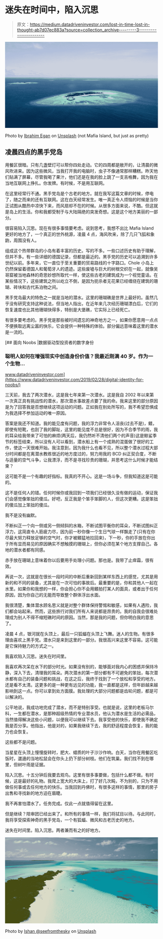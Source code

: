 # 迷失在时间中，陷入沉思

> 原文：<https://medium.datadriveninvestor.com/lost-in-time-lost-in-thought-ab7d07ec883a?source=collection_archive---------3----------------------->

![](img/e4ce8431a430b54e4aa18455778e73b0.png)

Photo by [Ibrahim Egan](https://unsplash.com/@eegan?utm_source=medium&utm_medium=referral) on [Unsplash](https://unsplash.com?utm_source=medium&utm_medium=referral) (not Mafia Island, but just as pretty)

## 凌晨四点的黑手党岛

用餐区很暗。只有几盏壁灯可以帮你四处走动。它的四周都是敞开的，让清晨的微风吹进来。因为这些微风，当我打开我的电脑时，虫子不像通常那样糟糕。昨天他们贴满了屏幕，尽管我喝了果汁，他们还是在我的脸上跳了一支吉格舞，因为我在当地互联网上挣扎。你发牌。有时候，不是用互联网。

在这里经常行不通。黑手党岛是个古老的地方。就在我写这篇文章的时候，停电了，随之而来的还有互联网。这在白天经常发生。唯一真正令人烦恼的时候是当你正试图从酷热中凉快下来，而风扇却不在的时候。从很多方面来说，不酷。但这就是岛上的生活。你和我都受制于与大陆隔绝的突发奇想。这是这个地方美丽的一部分。

很容易陷入沉思。现在有很多事情要考虑。说到思考，我想不出比 Mafia Island 更好的地方了，一个真正的世外桃源，凌晨 4 点，海风吹来，除了几只飞狐和象鼩，周围没有人。

组成这个热带群岛的小岛有着丰富的历史。写的不多。一些口述历史有助于理解，但并不多。有一些详细的德国记录，但都是最近的。黑手党的历史可以追溯到许多世纪以前。多年来，它一直位于至关重要的贸易路线的十字路口。Chole 小岛上仍然保留着德国人和葡萄牙人的遗迹。这些废墟与巨大的树根交织在一起，就像吴哥窟被当地森林的奇思妙想所取代一样，使这些古老的建筑成为一个视觉童话。在某些情况下，这些建筑之所以屹立不倒，是因为扼杀者无花果已经缠绕在建筑的珊瑚、砖块和古代系泊物之间。

黑手党岛最大的特色之一就是当地的潜水。这里的珊瑚礁是世界上最好的。虽然几乎没有研究支持这种说法，但当地人指出，在近年来几次经历珊瑚漂白后，它们的恢复速度也比其他珊瑚快得多，特别是大堡礁，它实际上已经死亡。

有很多要考虑的。黑手党是那些被时间遗忘的神奇地方之一，如果你愿意用一点点不便换取远离尘嚣的快乐，它会提供一种特殊的体验。部分偏远意味着这里的潜水是一流的。

[](https://www.datadriveninvestor.com/2019/02/28/digital-identity-for-noobs/) [## 面向 Noobs |数据驱动型投资者的数字身份

### 聪明人如何在增强现实中创造身份价值？我最近刚满 40 岁。作为一个生物…

www.datadriveninvestor.com](https://www.datadriveninvestor.com/2019/02/28/digital-identity-for-noobs/) 

三天前，我去了两次潜水，这是我七年来第一次潜水。这是我自 2002 年以来第一次真正具有挑战性的潜水，那次潜水事故差点要了我的命。我来这里的部分原因是为了回答我是否想继续这项运动的问题。正如我在别处所写的，我不希望恐惧成为我选择不参加运动的唯一原因。

答案是我还不知道。我的能见度有问题，我的浮力非常令人沮丧(过去不是)，鳍，即使有短靴，也刮了我的脚趾，这里的能见度不总是很好，因为不合季节的雨，我的耳朵给我带来了可怕的麻烦(两天后，我仍然听不清他们两个的声音)这是鲸鲨季节的标签结束，所以没有人可以看到，潜水船上有一个成熟的混蛋做了很好的工作，使这一天很难开始。我注意到，因为我什么也看不见，所以整个潜水过程大部分时间都是在离潜水教练很近的地方度过的，努力用我的 BCD 纠正契合度，不断与适量的空气斗争，让我漂浮，而不是寻找珍贵的珊瑚，并思考这什么时候才能结束？

这可能不是一个有趣的好指标。我真的不开心。这是一场斗争，但我知道这是可能的。

这不是任何人的错。任何时候你或我回到一项我们已经很久没有做的运动，保证我们会感觉像笨拙的傻瓜。好吧，反正我是个笨手笨脚的人，但这次更糟。这是笨拙的傻瓜加上笨拙的傻瓜。

我不是没有幽默。

不断纠正一个向一侧或另一侧倾斜的水箱，不断试图平衡你的耳朵，不断试图纠正浮力，这简直令人筋疲力尽，因为前一秒你像一个生日气球一样飘走了(只有在你尽最大努力释放足够的空气时，你才被鳍猛地拉回来)，下一秒，你的手放在你出于所有显而易见的原因确实不想触摸的珊瑚上，但你必须在某个地方支撑自己。各地的潜水者都有同感。

赤手放在珊瑚上意味着你以后要用手处理小问题。那也是。我带了止痒霜，很有效。

再说一次，这就是在很长一段时间的中断后重新回到某样东西上的感觉，尤其是用新的和不同的装备，尤其是在一次可怕的事故后。最重要的是，你和其他人一起在水里。如果你和我想的一样，你会担心你不会用鳍拍打某人的面具，或者出于任何原因，因为你自己的无能而导致整个群体浮出水面。

我很清楚，集体潜水顾名思义就是对整个群体保持警惕和敏感，如果有人遇险，我们都会站起来。然而，这些旅行对我们所有人来说都是昂贵的。我的自我会很难处理成为别人不得不缩短礁时间的原因。当然，那是我的问题，但你明白我的意思了。

凌晨 4 点，银河就在头顶上，最后一只狐蝠在头顶上飞舞。迷人的生物。有很多理由喜欢上黑手党。潜水只是来到这里的一部分。我很高兴来这里不容易。这可能是它保持魅力的方式之一。

我喜欢陷入沉思。迷失在时间里。

我喜欢再次呆在水下的部分时光。如果没有别的，能够面对我内心的困惑并保持冷静，深入下去，清理我的耳朵。两次潜水的第一部分都有不可避免的笨拙，每次潜水都有自己的装备问题和挑战，在这之后，我终于找到了一个放松和享受的地方。还是看不太清。这更多的是一种更有远见的功能，我一直都是这样，但年龄越来越影响到这一点。你可以拿到处方面膜。我处理的大部分问题都是齿轮问题，都是可以解决的。

公平地说，我成功地完成了潜水，而不是特别享受。也就是说，这里的老板马尔科，一生都在潜水，是那种超级热情的专业潜水员，他认为潜水是生活的必需品，当然值得解决这些小问题，以便我可以继续下去。我享受他的快乐，即使我不确定我是否分享。他指出，他是对的，如果我继续下去，我的舒适程度会恢复，我的能力也会恢复。

这些都不是问题。

当星星在头顶上慢慢旋转时，肥大、蜡质的叶子沙沙作响。白天，当你在用餐区吃饭时，邋遢的当地松鼠会在你头上扔下部分树枝。他们在筑巢。我们找不到在哪里，但树叶雨是证据。

陷入沉思。十五分钟后我要去观鸟。这里有很多事要做，包括什么都不做。有时候，这是最好的礼物。我爬上宽大的大床上，打了好几次盹，不为别的，只为不用做任何事或去任何地方的快乐。当我回到丹佛时，有很多这样的事情，那里的房子出售和寻找新的地方迫在眉睫。

我不再害怕潜水了。任务完成。仅此一点就值得留在这里。

但是继续？陪审团已经出来了。和所有的事情一样，我们将拭目以待。与此同时，我将享受探索神奇的黑手党岛，一个有狐蝠、微风和古老历史的地方。

迷失在时间里。陷入沉思。两者兼而有之的好地方。

![](img/820da4919d1a1dc6abd2f0ee524b018e.png)

Photo by [Ishan @seefromthesky](https://unsplash.com/@seefromthesky?utm_source=medium&utm_medium=referral) on [Unsplash](https://unsplash.com?utm_source=medium&utm_medium=referral)